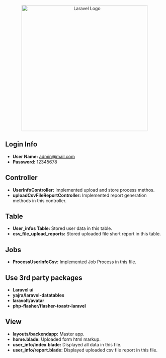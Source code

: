 <p align="center"><a href="https://laravel.com" target="_blank"><img src="https://raw.githubusercontent.com/laravel/art/master/logo-lockup/5%20SVG/2%20CMYK/1%20Full%20Color/laravel-logolockup-cmyk-red.svg" width="400" alt="Laravel Logo"></a></p>

## Login Info

-   **User Name:** admin@mail.com
-   **Password:** 12345678

## Controller

-   **UserInfoController:** Implemented upload and store process methos.
-   **uploadCsvFileReportController:** Implemented report generation methods in this controller.

## Table

-   **User_infos Table:** Stored user data in this table.
-   **csv_file_upload_reports:** Stored uploaded file short report in this table.

## Jobs

-   **ProcessUserInfoCsv:** Implemented Job Process in this file.

## Use 3rd party packages

-   **Laravel ui**
-   **yajra/laravel-datatables**
-   **laravolt/avatar**
-   **php-flasher/flasher-toastr-laravel**

## View

-   **layouts/backendapp:** Master app.
-   **home.blade:** Uploaded form html markup.
-   **user_info/index.blade:** Displayed all data in this file.
-   **user_info/report.blade:** Displayed uploaded csv file report in this file.
